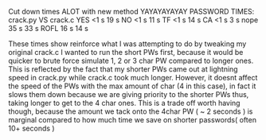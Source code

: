 Cut down times ALOT with new method YAYAYAYAYAY
PASSWORD    TIMES:  crack.py       VS        crack.c
  YES                 <1 s                      19 s
  NO                  <1 s                      11 s
  TF                  <1 s                      14 s
  CA                  <1 s                      3 s 
  nope                35 s                      33 s
  ROFL                16 s                      14 s


 These times show reinforce what I was attempting to do by tweaking my original crack.c
 I wanted to run the short PWs first, because it would be quicker to brute force simulate 1, 2 or 3 char PW compared to longer ones.
 This is reflected by the fact that my shorter PWs came out at lightning speed in crack.py while crack.c took much longer.
 However, it doesnt affect the speed of the PWs with the max amount of char (4 in this case), in fact it slows them down because we are giving priority to the shorter PWs thus, taking longer to get to the 4 char ones.
 This is a trade off worth having though, because the amount we tack onto the 4char PW ( ~ 2 seconds ) is marginal compared to how much time we save on shorter passwords( often 10+ seconds )


